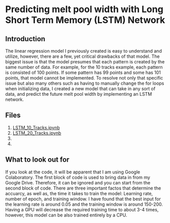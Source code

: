 # Predicting melt pool width with Long Short Term Memory (LSTM) Network

## Introduction
The linear regression model I previously created is easy to understand and utilize, however, there are a few, yet critical drawbacks of that model. The biggest issue is that the model presumes that each pattern is created by the same number of data. For example, for the 10 tracks example, each pattern is consisted of 100 points. If some pattern has 99 points and some has 101 points, that model cannot be implemented. To resolve not only that specific issue but also many others such as having to manually change the for loops when initializing data, I created a new model that can take in any sort of data, and predict the future melt pool width by implementing an LSTM network.

## Files
1. [LSTM_10_Tracks.ipynb](https://github.com/macs-lab/ml_mpw_modeling/blob/master/LSTM/LSTM_10_Tracks.ipynb)
2. [LSTM_20_Tracks.ipynb](https://github.com/macs-lab/ml_mpw_modeling/blob/master/LSTM/LSTM_20_Tracks.ipynb)
3. 
4. 

## What to look out for
If you look at the code, it will be apparent that I am using Google Colaboratory. The first block of code is used to bring data in from my Google Drive. Therefore, it can be ignored and you can start from the second block of code. There are three important factos that determine the accuarcy, as well as, the time it takes to train the model: Learning rate, number of epoch, and training window. I have found that the best input for the learning rate is around 0.05 and the training window is around 150-200. Having a GPU will decrease the required training time to about 3-4 times, however, this model can be also trained entirely by a CPU.
